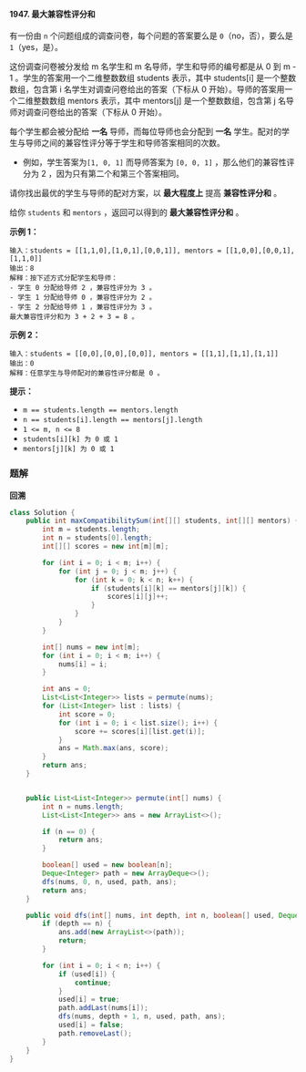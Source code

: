 #### 1947. 最大兼容性评分和

有一份由 `n` 个问题组成的调查问卷，每个问题的答案要么是 `0`（no，否），要么是 `1`（yes，是）。

这份调查问卷被分发给 m 名学生和 m 名导师，学生和导师的编号都是从 0 到 m - 1 。学生的答案用一个二维整数数组 students 表示，其中 students[i] 是一个整数数组，包含第 i 名学生对调查问卷给出的答案（下标从 0 开始）。导师的答案用一个二维整数数组 mentors 表示，其中 mentors[j] 是一个整数数组，包含第 j 名导师对调查问卷给出的答案（下标从 0 开始）。

每个学生都会被分配给 **一名** 导师，而每位导师也会分配到 **一名** 学生。配对的学生与导师之间的兼容性评分等于学生和导师答案相同的次数。

- 例如，学生答案为`[1, 0, 1]` 而导师答案为 `[0, 0, 1]` ，那么他们的兼容性评分为 2 ，因为只有第二个和第三个答案相同。

请你找出最优的学生与导师的配对方案，以 **最大程度上** 提高 **兼容性评分和** 。

给你 `students` 和 `mentors` ，返回可以得到的 **最大兼容性评分和** 。

**示例 1：**

```shell
输入：students = [[1,1,0],[1,0,1],[0,0,1]], mentors = [[1,0,0],[0,0,1],[1,1,0]]
输出：8
解释：按下述方式分配学生和导师：
- 学生 0 分配给导师 2 ，兼容性评分为 3 。
- 学生 1 分配给导师 0 ，兼容性评分为 2 。
- 学生 2 分配给导师 1 ，兼容性评分为 3 。
最大兼容性评分和为 3 + 2 + 3 = 8 。
```

**示例 2：**

```shell
输入：students = [[0,0],[0,0],[0,0]], mentors = [[1,1],[1,1],[1,1]]
输出：0
解释：任意学生与导师配对的兼容性评分都是 0 。
```

**提示：**

* `m == students.length == mentors.length`
* `n == students[i].length == mentors[j].length`
* `1 <= m, n <= 8`
* `students[i][k] 为 0 或 1`
* `mentors[j][k] 为 0 或 1`

### 题解

**回溯**

```java
class Solution {
    public int maxCompatibilitySum(int[][] students, int[][] mentors) {
        int m = students.length;
        int n = students[0].length;
        int[][] scores = new int[m][m];

        for (int i = 0; i < m; i++) {
            for (int j = 0; j < m; j++) {
                for (int k = 0; k < n; k++) {
                    if (students[i][k] == mentors[j][k]) {
                        scores[i][j]++;
                    }
                }
            }
        }

        int[] nums = new int[m];
        for (int i = 0; i < m; i++) {
            nums[i] = i;
        }

        int ans = 0;
        List<List<Integer>> lists = permute(nums);
        for (List<Integer> list : lists) {
            int score = 0;
            for (int i = 0; i < list.size(); i++) {
                score += scores[i][list.get(i)];
            }
            ans = Math.max(ans, score);
        }
        return ans;
    }


    public List<List<Integer>> permute(int[] nums) {
        int n = nums.length;
        List<List<Integer>> ans = new ArrayList<>();

        if (n == 0) {
            return ans;
        }

        boolean[] used = new boolean[n];
        Deque<Integer> path = new ArrayDeque<>();
        dfs(nums, 0, n, used, path, ans);
        return ans;
    }

    public void dfs(int[] nums, int depth, int n, boolean[] used, Deque<Integer> path, List<List<Integer>> ans) {
        if (depth == n) {
            ans.add(new ArrayList<>(path));
            return;
        }

        for (int i = 0; i < n; i++) {
            if (used[i]) {
                continue;
            }
            used[i] = true;
            path.addLast(nums[i]);
            dfs(nums, depth + 1, n, used, path, ans);
            used[i] = false;
            path.removeLast();
        }
    }
}
```

